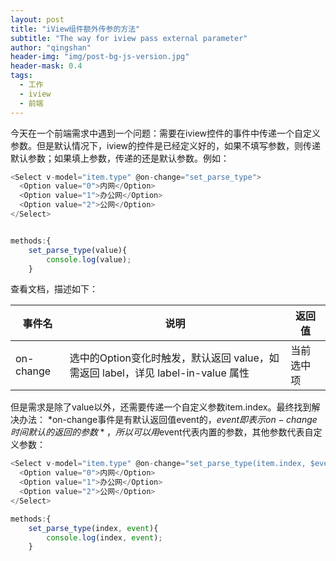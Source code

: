 ```yaml
---
layout: post
title: "iView组件额外传参的方法"
subtitle: "The way for iview pass external parameter"
author: "qingshan"
header-img: "img/post-bg-js-version.jpg"
header-mask: 0.4
tags:
  - 工作
  - iview
  - 前端
---
```


今天在一个前端需求中遇到一个问题：需要在iview控件的事件中传递一个自定义参数。但是默认情况下，iview的控件是已经定义好的，如果不填写参数，则传递默认参数；如果填上参数，传递的还是默认参数。例如：
```javascript
<Select v-model="item.type" @on-change="set_parse_type">
  <Option value="0">内网</Option>
  <Option value="1">办公网</Option>
  <Option value="2">公网</Option>
</Select>


methods:{
	set_parse_type(value){
		console.log(value);
	}

```
查看文档，描述如下：

|事件名	|说明|	返回值|
|----|----|----|
|on-change|	选中的Option变化时触发，默认返回 value，如需返回 label，详见 label-in-value 属性|	当前选中项|

但是需求是除了value以外，还需要传递一个自定义参数item.index。最终找到解决办法：
*on-change事件是有默认返回值event的，$event即表示on-change时间默认的返回的参数*，所以可以用$event代表内置的参数，其他参数代表自定义参数：
```javascript
<Select v-model="item.type" @on-change="set_parse_type(item.index, $event)">
  <Option value="0">内网</Option>
  <Option value="1">办公网</Option>
  <Option value="2">公网</Option>
</Select>

methods:{
	set_parse_type(index, event){
		console.log(index, event);
	}
```

